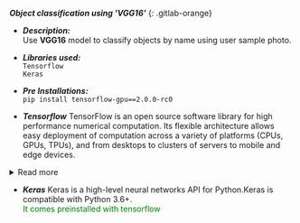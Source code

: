 _**Object classification using 'VGG16'**_
{: .gitlab-orange}

- _**Description:**_ <br>
     Use **VGG16** model to classify objects by name using user sample photo.<br>
     
- _**Libraries used:**_ <br>
 ```Tensorflow```<br>
 ```Keras```<br>

- _**Pre Installations:**_ <br>
 ```pip install tensorflow-gpu==2.0.0-rc0```<br>
 
- _**Tensorflow**_
TensorFlow is an open source software library for high performance numerical computation. Its flexible architecture allows easy deployment of computation across a variety of platforms (CPUs, GPUs, TPUs), and from desktops to clusters of servers to mobile and edge devices.
<details>
  <summary markdown="span">Read more</summary>
  Originally developed by researchers and engineers from the Google Brain team within Google's AI organization, it comes with strong support for     machine learning and deep learning and the flexible numerical computation core is used across many other scientific domains.
</details>

- _**Keras**_
Keras is a high-level neural networks API for Python.Keras is compatible with Python 3.6+.<br>
<span style="color:green">It comes preinstalled with tensorflow </span>
